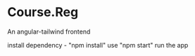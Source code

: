 # Course.Reg
An angular-tailwind frontend

install dependency - "npm install"
use "npm start" run the app
